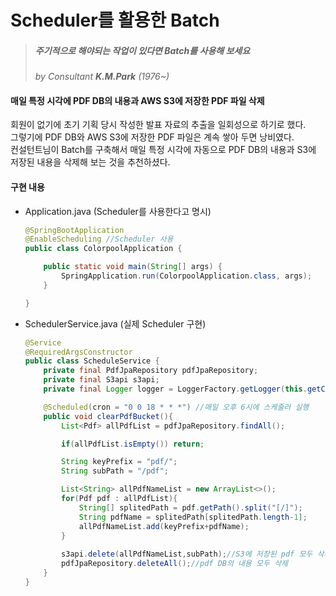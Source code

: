 # Scheduler를 활용한 Batch

> ##### 주기적으로 해야되는 작업이 있다면 Batch를 사용해 보세요
>
> *by Consultant **K.M.Park** (1976~)*



#### 매일 특정 시각에 PDF DB의 내용과 AWS S3에 저장한 PDF 파일 삭제

회원이 없기에 초기 기획 당시 작성한 발표 자료의 추출을 일회성으로 하기로 했다. <br>
그렇기에 PDF DB와 AWS S3에 저장한 PDF 파일은 계속 쌓아 두면 낭비였다. <br>
컨설턴트님이 Batch를 구축해서 매일 특정 시각에 자동으로 PDF DB의 내용과 S3에 저장된 내용을 삭제해 보는 것을 추천하셨다.



#### 구현 내용

- Application.java (Scheduler를 사용한다고 명시)

  ```java
  @SpringBootApplication
  @EnableScheduling //Scheduler 사용
  public class ColorpoolApplication {
  
      public static void main(String[] args) {
          SpringApplication.run(ColorpoolApplication.class, args);
      }
  
  }
  ```

- SchedulerService.java (실제 Scheduler 구현)

  ```java
  @Service
  @RequiredArgsConstructor
  public class ScheduleService {
      private final PdfJpaRepository pdfJpaRepository;
      private final S3api s3api;
      private final Logger logger = LoggerFactory.getLogger(this.getClass());
  
      @Scheduled(cron = "0 0 18 * * *") //매일 오후 6시에 스케줄러 실행
      public void clearPdfBucket(){
          List<Pdf> allPdfList = pdfJpaRepository.findAll();
  
          if(allPdfList.isEmpty()) return;
  
          String keyPrefix = "pdf/";
          String subPath = "/pdf";
  
          List<String> allPdfNameList = new ArrayList<>();
          for(Pdf pdf : allPdfList){
              String[] splitedPath = pdf.getPath().split("[/]");
              String pdfName = splitedPath[splitedPath.length-1];
              allPdfNameList.add(keyPrefix+pdfName);
          }
          
          s3api.delete(allPdfNameList,subPath);//S3에 저장된 pdf 모두 삭제
          pdfJpaRepository.deleteAll();//pdf DB의 내용 모두 삭제
      }
  }
  ```

  